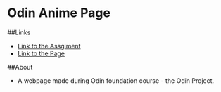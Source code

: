# Odin Anime Page

##Links
- [Link to the Assgiment](https://www.theodinproject.com/lessons/foundations-landing-page) 
- [Link to the Page](https://igaspa.github.io/odin_anime_page/)

##About
- A webpage made during Odin foundation course - the Odin Project.


